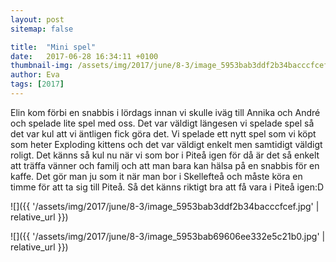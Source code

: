```yaml
---
layout: post
sitemap: false

title:  "Mini spel"
date:   2017-06-28 16:34:11 +0100
thumbnail-img: /assets/img/2017/june/8-3/image_5953bab3ddf2b34bacccfcef.jpg
author: Eva
tags: [2017]
---
```


Elin kom förbi en snabbis i lördags innan vi skulle iväg till Annika och André och spelade lite spel med oss. Det var väldigt längesen vi spelade spel så det var kul att vi äntligen fick göra det. Vi spelade ett nytt spel som vi köpt som heter Exploding kittens och det var väldigt enkelt men samtidigt väldigt roligt. Det känns så kul nu när vi som bor i Piteå igen för då är det så enkelt att träffa vänner och familj och att man bara kan hälsa på en snabbis för en kaffe. Det gör man ju som it när man bor i Skellefteå och måste köra en timme för att ta sig till Piteå. Så det känns riktigt bra att få vara i Piteå igen:D

![]({{ '/assets/img/2017/june/8-3/image_5953bab3ddf2b34bacccfcef.jpg'  | relative_url }})

![]({{ '/assets/img/2017/june/8-3/image_5953bab69606ee332e5c21b0.jpg'  | relative_url }})

